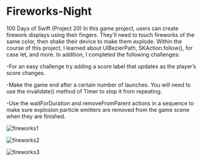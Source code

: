 # Fireworks-Night
100 Days of Swift (Project 20) In this game project, users can create firework displays using their fingers. They'll need to touch fireworks of the same color,
then shake their device to make them explode.
Within the course of this project, I learned about UIBezierPath, SKAction.follow(), for case let, and more. In addition, I completed the following challenges:


-For an easy challenge try adding a score label that updates as the player’s score changes.


-Make the game end after a certain number of launches. You will need to use the invalidate() method of Timer to stop it from repeating.


-Use the waitForDuration and removeFromParent actions in a sequence to make sure explosion particle emitters are removed from the game scene when they are finished.

![fireworks1](https://user-images.githubusercontent.com/42749527/114104478-ef2bad00-9898-11eb-8bda-30332a5f1b9d.png)

![fireworks2](https://user-images.githubusercontent.com/42749527/114104553-16827a00-9899-11eb-882c-4ab06c468625.png)

![fireworks3](https://user-images.githubusercontent.com/42749527/114104636-3c0f8380-9899-11eb-84fa-c60b62e118f9.png)

